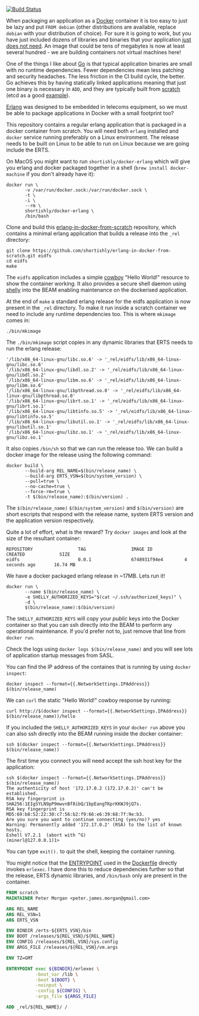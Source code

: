 [![Build Status](https://travis-ci.org/shortishly/erlang-in-docker-from-scratch.svg)](https://travis-ci.org/shortishly/erlang-in-docker-from-scratch)

When packaging an application as a [Docker](https://www.docker.com)
container it is too easy to just be lazy and put `FROM debian` (other
distributions are available, replace `debian` with your distribution
of choice). For sure it is going to work, but you have just included
dozens of libraries and binaries that your application
[just does not need](https://docs.docker.com/engine/userguide/eng-image/dockerfile_best-practices/). An
image that could be tens of megabytes is now at least several
hundred - we are building containers not virtual machines here!

One of the things I like about [Go](https://golang.org) is that
typical application binaries are small with no runtime
dependencies. Fewer dependencies mean less patching and security
headaches. The less friction in the CI build cycle, the better. Go
achieves this by having statically linked applications meaning that
just one binary is necessary in `ADD`, and they are typically built
from
[scratch](https://docs.docker.com/engine/userguide/eng-image/baseimages/)
(etcd as a good [example](https://github.com/coreos/etcd/blob/master/scripts/build-docker#L12-L16)).

[Erlang](http://www.erlang.org) was designed to be embedded in
telecoms equipment, so we must be able to package applications in
Docker with a small footprint too?

This repository contains a regular erlang application that is packaged
in a docker container from scratch. You will need both `erlang`
installed and `docker` service running preferably on a Linux
environment. The release needs to be built on Linux to be able to run
on Linux because we are going include the ERTS.

On MacOS you might want to run `shortishly/docker-erlang`
which will give you erlang and docker packaged together in a shell
(`brew install docker-machine` if you don't already have
it):

```shell
docker run \
       -v /var/run/docker.sock:/var/run/docker.sock \
       -t \
       -i \
       --rm \
       shortishly/docker-erlang \
       /bin/bash
```

Clone and build this
[erlang-in-docker-from-scratch](https://github.com/shortishly/erlang-in-docker-from-scratch)
repository, which contains a minimal erlang application that builds a
release into the `_rel` directory:

```shell
git clone https://github.com/shortishly/erlang-in-docker-from-scratch.git eidfs
cd eidfs
make
```

The `eidfs` application includes a simple
[cowboy](https://github.com/ninenines/cowboy) "Hello World!" resource
to show the container working. It also provides a secure shell daemon
using [shelly](https://github.com/shortishly/shelly) into the BEAM
enabling maintenance on the dockerised application.

At the end of `make` a standard erlang release for the eidfs
application is now present in the `_rel` directory. To make it run
inside a scratch container we need to include any runtime dependencies
too. This is where `mkimage` comes in:

```shell
./bin/mkimage
```

The `./bin/mkimage` script copies in any dynamic libraries that ERTS
needs to run the erlang release:

```shell
'/lib/x86_64-linux-gnu/libc.so.6' -> '_rel/eidfs/lib/x86_64-linux-gnu/libc.so.6'
'/lib/x86_64-linux-gnu/libdl.so.2' -> '_rel/eidfs/lib/x86_64-linux-gnu/libdl.so.2'
'/lib/x86_64-linux-gnu/libm.so.6' -> '_rel/eidfs/lib/x86_64-linux-gnu/libm.so.6'
'/lib/x86_64-linux-gnu/libpthread.so.0' -> '_rel/eidfs/lib/x86_64-linux-gnu/libpthread.so.0'
'/lib/x86_64-linux-gnu/librt.so.1' -> '_rel/eidfs/lib/x86_64-linux-gnu/librt.so.1'
'/lib/x86_64-linux-gnu/libtinfo.so.5' -> '_rel/eidfs/lib/x86_64-linux-gnu/libtinfo.so.5'
'/lib/x86_64-linux-gnu/libutil.so.1' -> '_rel/eidfs/lib/x86_64-linux-gnu/libutil.so.1'
'/lib/x86_64-linux-gnu/libz.so.1' -> '_rel/eidfs/lib/x86_64-linux-gnu/libz.so.1'
```

It also copies `/bin/sh` so that we can run the release too. We can
build a docker image for the release using the following command:

```shell
docker build \
       --build-arg REL_NAME=$(bin/release_name) \
       --build-arg ERTS_VSN=$(bin/system_version) \
       --pull=true \
       --no-cache=true \
       --force-rm=true \
       -t $(bin/release_name):$(bin/version) .
```

The `$(bin/release_name)` `$(bin/system_version)` and `$(bin/version)`
are short escripts that respond with the release name, system ERTS
version and the application version respectively.

Quite a lot of effort, what is the reward? Try `docker images` and
look at the size of the resultant container:

```shell
REPOSITORY                 TAG                 IMAGE ID            CREATED             SIZE
eidfs                      0.0.1               6748931f94e4        4 seconds ago       16.74 MB
```

We have a docker packaged erlang release in ~17MB. Lets run it!

```shell
docker run \
       --name $(bin/release_name) \
       -e SHELLY_AUTHORIZED_KEYS="$(cat ~/.ssh/authorized_keys)" \
       -d \
       $(bin/release_name):$(bin/version)
```

The `SHELLY_AUTHORIZED_KEYS` will copy your *public* keys into the
Docker container so that you can ssh directly into the BEAM to perform
any operational maintenance. If you'd prefer not to, just remove that
line from `docker run`.

Check the logs using `docker logs $(bin/release_name)` and
you will see lots of application startup messages from SASL.

You can find the IP address of the containes that is running by using
`docker inspect`:

```shell
docker inspect --format={{.NetworkSettings.IPAddress}} $(bin/release_name)
```

We can `curl` the static "Hello World!" cowboy response by running:

```shell
curl http://$(docker inspect --format={{.NetworkSettings.IPAddress}} $(bin/release_name))/hello
```

If you included the `SHELLY_AUTHORIZED_KEYS` in your `docker run`
above you can also ssh directly into the BEAM running inside the
docker container:

```shell
ssh $(docker inspect --format={{.NetworkSettings.IPAddress}} $(bin/release_name))
```

The first time you connect you will need accept the ssh host key for the application:

```shell
ssh $(docker inspect --format={{.NetworkSettings.IPAddress}} $(bin/release_name))
The authenticity of host '172.17.0.2 (172.17.0.2)' can't be established.
RSA key fingerprint is SHA256:1EIgSYLN9pP9mwvnBf8ibQ/1bpEangTKprKKWJ9jQ7s.
RSA key fingerprint is MD5:69:b8:52:22:30:c7:56:b2:f9:66:e6:39:68:7f:9e:b3.
Are you sure you want to continue connecting (yes/no)? yes
Warning: Permanently added '172.17.0.2' (RSA) to the list of known hosts.
Eshell V7.2.1  (abort with ^G)
(minerl@127.0.0.1)1>
```

You can type `exit().` to quit the shell, keeping the container running.


You might notice that the
[ENTRYPOINT](https://docs.docker.com/engine/reference/builder/#entrypoint)
used in the
[Dockerfile](https://github.com/shortishly/erlang-in-docker-from-scratch/blob/master/Dockerfile)
directly invokes `erlexec`. I have done this to reduce dependencies
further so that the release, ERTS dynamic libraries, and `/bin/bash`
only are present in the container.

```dockerfile
FROM scratch
MAINTAINER Peter Morgan <peter.james.morgan@gmail.com>

ARG REL_NAME
ARG REL_VSN=1
ARG ERTS_VSN

ENV BINDIR /erts-${ERTS_VSN}/bin
ENV BOOT /releases/${REL_VSN}/${REL_NAME}
ENV CONFIG /releases/${REL_VSN}/sys.config
ENV ARGS_FILE /releases/${REL_VSN}/vm.args

ENV TZ=GMT

ENTRYPOINT exec ${BINDIR}/erlexec \
           -boot_var /lib \
           -boot ${BOOT} \
           -noinput \
           -config ${CONFIG} \
           -args_file ${ARGS_FILE}

ADD _rel/${REL_NAME}/ /
```
